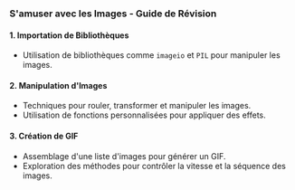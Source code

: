 
### S'amuser avec les Images - Guide de Révision

#### 1. **Importation de Bibliothèques**
   - Utilisation de bibliothèques comme `imageio` et `PIL` pour manipuler les images.

#### 2. **Manipulation d'Images**
   - Techniques pour rouler, transformer et manipuler les images.
   - Utilisation de fonctions personnalisées pour appliquer des effets.

#### 3. **Création de GIF**
   - Assemblage d'une liste d'images pour générer un GIF.
   - Exploration des méthodes pour contrôler la vitesse et la séquence des images.

